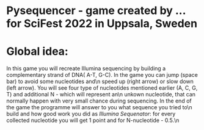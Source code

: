 # Pysequencer - game created by ... for SciFest 2022 in Uppsala, Sweden



# Global idea:


In this game you will recreate Illumina sequencing by building a complementary strand 
                                of DNA( A-T, G-C). In the game you can jump (space bar) to avoid some nucleotides and\n
                                speed up (right arrow) or slow down (left arrow). You will see four type of 
                                nucleotides mentioned earlier (A, C, G, T) and additional N - which will represent an\n
                                unkown nucleotide, that can normally happen with very small chance during sequencing. 
                                In the end of the game the programme will answer to you what sequence you tried to\n
                                build and how good work you did as *Illumina Sequenator*: for every collected 
                                nucleotide you will get 1 point and for N-nucleotide - 0.5.\n
